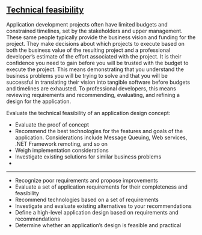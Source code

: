 [Technical feasibility](https://en.wikipedia.org/wiki/Technical_feasibility)
----------------------------------------------------------------------------------

Application development projects often have limited budgets and constrained timelines, set by the stakeholders and upper management. These same people typically provide the business vision and funding for the project. They make decisions about which projects to execute based on both the business value of the resulting project and a professional developer’s estimate of the effort associated with the project. It is their confidence you need to gain before you will be trusted with the budget to execute the project. This means demonstrating that you understand the business problems you will be trying to solve and that you will be successful in translating their vision into tangible software before budgets and timelines are exhausted. To professional developers, this means reviewing requirements and recommending, evaluating, and refining a design for the application.


Evaluate the technical feasibility of an application design concept:
  - Evaluate the proof of concept
  - Recommend the best technologies for the features and goals of the application. Considerations include Message Queuing, Web         services, .NET Framework remoting, and so on
  - Weigh implementation considerations
  - Investigate existing solutions for similar business problems
  - 

------------------------------------------

  - Recognize poor requirements and propose improvements
  - Evaluate a set of application requirements for their completeness and feasibility
  - Recommend technologies based on a set of requirements
  - Investigate and evaluate existing alternatives to your recommendations
  - Define a high-level application design based on requirements and recommendations
  - Determine whether an application’s design is feasible and practical 


